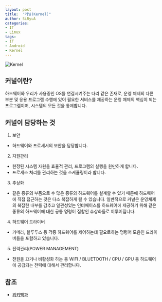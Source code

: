 ```yaml
---
layout: post
title:  "커널(Kernel)"
author: SiRyuA
categories:
- IT
- Linux
tags:
- IT
- Android
- Kernel
---
```


![Kernel](http://postfiles9.naver.net/MjAxNzA1MDdfMTYg/MDAxNDk0MTQ5Mzc1Njgw.9sqyjQdCtD3_NsnEi2IFAQr-_g5q2BnN4xAnCnQC8zAg.9uazTVV99nLa5pepP4Bk7pwLvUix4Xp3JCy_XzYXqc4g.PNG.searphiel9/400px-Kernel_Layout.svg.png?type=w966)


## 커널이란?
하드웨어와 우리가 사용중인 OS를 연결시켜주는 다리 같은 존재로, 운영 체제의 다른 부분 및 응용 프로그램 수행에 있어 필요한 서비스를 제공하는 운영 체제의 핵심이 되는 프로그램이며, 시스템의 모든 것을 통제합니다.


## 커널이 담당하는 것
1. 보안
 * 하드웨어와 프로세서의 보안을 담당합니다.
2. 자원관리
 * 한정된 시스템 자원을 효율적 관리, 프로그램의 실행을 원만하게 합니다.
 * 프로세스 처리를 관리하는 것을 스케쥴링이라 합니다.
3. 추상화
 * 같은 종류의 부품으로 수 많은 종류의 하드웨어를 설계할 수 있기 때문에 하드웨어에 직접 접근하는 것은 다소 복잡하게 될 수 있습니다. 일반적으로 커널은 운영체제의 복잡한 내부를 감추고 일관성있는 인터페이스를 하드웨어에 제공하기 위해 같은 종류의 하드웨어에 대한 공통 명령어 집합인 추상화들로 이루어집니다.
4. 하드웨어 드라이버
 * 카메라, 블루투스 등 각종 하드웨어를 제어하는데 필요로하는 명령어 모음인 드라이버들을 포함하고 있습니다.
5. 전력관리(POWER MANAGEMENT)
 * 전원을 끄거나 비활성화 하는 등 WIFI / BLUETOOTH / CPU / GPU 등 하드웨어에 공급되는 전력에 대해서 관리합니다.


## 참조
* [위키백과](https://ko.wikipedia.org/wiki/%EC%BB%A4%EB%84%90_(%EC%BB%B4%ED%93%A8%ED%8C%85))
